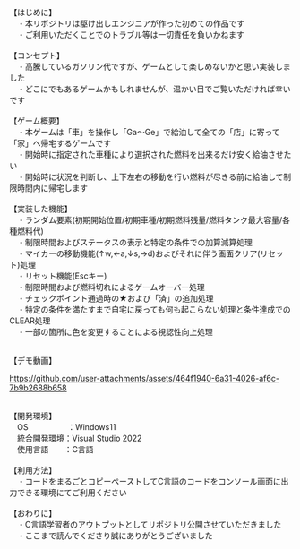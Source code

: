 【はじめに】<br>
　・本リポジトリは駆け出しエンジニアが作った初めての作品です<br>
　・ご利用いただくことでのトラブル等は一切責任を負いかねます<br><br>
【コンセプト】<br>
　・高騰しているガソリン代ですが、ゲームとして楽しめないかと思い実装しました<br>
　・どこにでもあるゲームかもしれませんが、温かい目でご覧いただければ幸いです<br><br>
【ゲーム概要】<br>
　・本ゲームは「車」を操作し「Ga～Ge」で給油して全ての「店」に寄って「家」へ帰宅するゲームです<br>
　・開始時に指定された車種により選択された燃料を出来るだけ安く給油させたい<br>
　・開始時に状況を判断し、上下左右の移動を行い燃料が尽きる前に給油して制限時間内に帰宅します<br><br>
【実装した機能】<br>
　・ランダム要素(初期開始位置/初期車種/初期燃料残量/燃料タンク最大容量/各種燃料代)<br>
　・制限時間およびステータスの表示と特定の条件での加算減算処理<br>
　・マイカーの移動機能(↑w,←a,↓s,→d)およびそれに伴う画面クリア(リセット)処理<br>
　・リセット機能(Escキー)<br>
　・制限時間および燃料切れによるゲームオーバー処理<br>
　・チェックポイント通過時の★および「済」の追加処理<br>
　・特定の条件を満たすまで自宅に戻っても何も起こらない処理と条件達成でのCLEAR処理<br>
　・一部の箇所に色を変更することによる視認性向上処理<br><br>

 【デモ動画】<br>
 
https://github.com/user-attachments/assets/464f1940-6a31-4026-af6c-7b9b2688b658

<br>
【開発環境】<br>
　OS　　　　　：Windows11<br>
　統合開発環境：Visual Studio 2022<br>
　使用言語　　：C言語<br><br>
【利用方法】<br>
　・コードをまるごとコピーペーストしてC言語のコードをコンソール画面に出力できる環境にてご利用ください<br><br>
【おわりに】<br>
　・C言語学習者のアウトプットとしてリポジトリ公開させていただきました<br>
　・ここまで読んでくださり誠にありがとうございました
